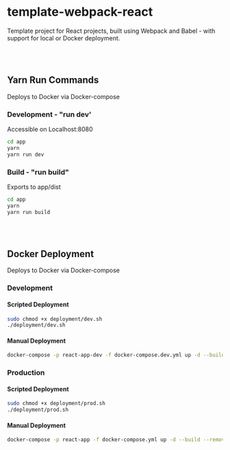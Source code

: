 # template-webpack-react
Template project for React projects, built using Webpack and Babel - with support for local or Docker deployment.

<br>
<br>

## Yarn Run Commands
Deploys to Docker via Docker-compose
### Development - "run dev'
Accessible on Localhost:8080

```bash
cd app
yarn
yarn run dev
```

### Build - "run build"
Exports to app/dist

```bash
cd app
yarn
yarn run build
```

<br>
<br>

## Docker Deployment
Deploys to Docker via Docker-compose

### Development
#### Scripted Deployment
```bash
sudo chmod +x deployment/dev.sh
./deployment/dev.sh
```

#### Manual Deployment
```bash
docker-compose -p react-app-dev -f docker-compose.dev.yml up -d --build --remove-orphans
```
### Production
#### Scripted Deployment
```bash
sudo chmod +x deployment/prod.sh
./deployment/prod.sh
```

#### Manual Deployment
```bash
docker-compose -p react-app -f docker-compose.yml up -d --build --remove-orphans
```